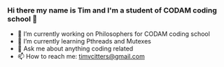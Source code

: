 ### Hi there my name is Tim and I'm a student of CODAM coding school 👋

- 🔭 I’m currently working on Philosophers for CODAM coding school
- 🌱 I’m currently learning Pthreads and Mutexes
- 💬 Ask me about anything coding related
- 📫 How to reach me: timvcitters@gmail.com

<!--
**Tjobo-Hero/Tjobo-Hero** is a ✨ _special_ ✨ repository because its `README.md` (this file) appears on your GitHub profile.

Here are some ideas to get you started:

- 🔭 I’m currently working on Philosophers for CODAM coding school
- 🌱 I’m currently learning Pthreads and Mutexes
- 💬 Ask me about anything coding related
- 📫 How to reach me: timvcitters@gmail.com
- 😄 Pronouns: ...
- ⚡ Fun fact: ...
-->
